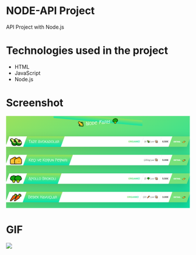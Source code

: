 # NODE-API Project
API Project with Node.js


# Technologies used in the project
- HTML
- JavaScript
- Node.js


# Screenshot
![](img/node-api.PNG)


# GIF
![](img/node-api.gif)
